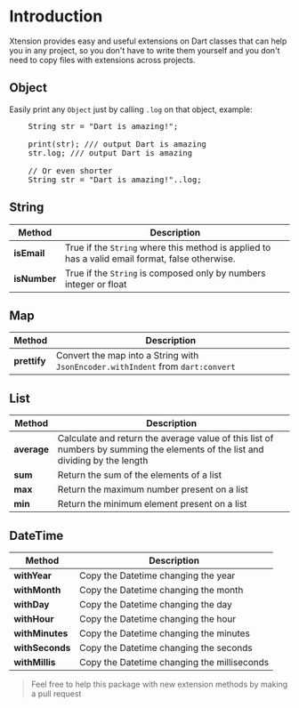 # Introduction

Xtension provides easy and useful extensions on Dart classes that can help you in any project, so you don't have to write them yourself and you don't need to copy files with extensions across projects.

## Object
Easily print any `Object` just by calling `.log` on that object, example:

<pre>
    String str = "Dart is amazing!";
    
    print(str); /// output Dart is amazing
    str.log; /// output Dart is amazing

    // Or even shorter
    String str = "Dart is amazing!"..log;
</pre>

## String

| **Method** | **Description** |
|--|--|
| **isEmail** | True if the `String` where this method is applied to has a valid email format, false otherwise. |
| **isNumber** | True if the `String` is composed only by numbers integer or float |


## Map

| **Method** | **Description** |
|--|--|
| **prettify** | Convert the map into a String with `JsonEncoder.withIndent` from `dart:convert` |

## List<T extends num>

| **Method** | **Description** |
|--|--|
| **average** | Calculate and return the average value of this list of numbers by summing the elements of the list and dividing by the length |
| **sum** | Return the sum of the elements of a list |
| **max** | Return the maximum number present on a list |
| **min** | Return the minimum element present on a list|

## DateTime

| **Method** | **Description** |
|--|--|
| **withYear** | Copy the Datetime changing the year |
| **withMonth** | Copy the Datetime changing the month |
| **withDay** | Copy the Datetime changing the day |
| **withHour** | Copy the Datetime changing the hour |
| **withMinutes** | Copy the Datetime changing the minutes |
| **withSeconds** | Copy the Datetime changing the seconds |
| **withMillis** | Copy the Datetime changing the milliseconds |

> Feel free to help this package with new extension methods by making a pull request